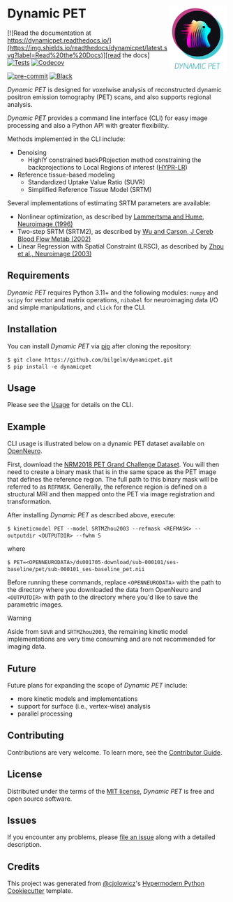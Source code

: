 # Dynamic PET <img src="docs/logo.png" align="right" height="150" />

<!-- [![PyPI](https://img.shields.io/pypi/v/dynamicpet.svg)][pypi_]
[![Status](https://img.shields.io/pypi/status/dynamicpet.svg)][status]
[![Python Version](https://img.shields.io/pypi/pyversions/dynamicpet)][python version]
[![License](https://img.shields.io/pypi/l/dynamicpet)][license]
-->

[![Read the documentation at https://dynamicpet.readthedocs.io/](https://img.shields.io/readthedocs/dynamicpet/latest.svg?label=Read%20the%20Docs)][read the docs]
[![Tests](https://github.com/bilgelm/dynamicpet/workflows/Tests/badge.svg)][tests]
[![Codecov](https://codecov.io/gh/bilgelm/dynamicpet/branch/main/graph/badge.svg)][codecov]

[![pre-commit](https://img.shields.io/badge/pre--commit-enabled-brightgreen?logo=pre-commit&logoColor=white)][pre-commit]
[![Black](https://img.shields.io/badge/code%20style-black-000000.svg)][black]

<!--
[pypi_]: https://pypi.org/project/dynamicpet/
[status]: https://pypi.org/project/dynamicpet/
[python version]: https://pypi.org/project/dynamicpet
-->

[read the docs]: https://dynamicpet.readthedocs.io/
[tests]: https://github.com/bilgelm/dynamicpet/actions?workflow=Tests
[codecov]: https://app.codecov.io/gh/bilgelm/dynamicpet
[pre-commit]: https://github.com/pre-commit/pre-commit
[black]: https://github.com/psf/black

_Dynamic PET_ is designed for voxelwise analysis of reconstructed dynamic
positron emission tomography (PET) scans, and also supports regional analysis.

_Dynamic PET_ provides a command line interface (CLI) for easy image processing and also a Python API with greater flexibility.

Methods implemented in the CLI include:

- Denoising
  - HighlY constrained backPRojection method constraining the backprojections to Local Regions of interest ([HYPR-LR])
- Reference tissue-based modeling
  - Standardized Uptake Value Ratio (SUVR)
  - Simplified Reference Tissue Model (SRTM)

Several implementations of estimating SRTM parameters are available:

- Nonlinear optimization, as described by [Lammertsma and Hume, Neuroimage (1996)](https://doi.org/10.1006/nimg.1996.0066)
- Two-step SRTM (SRTM2), as described by [Wu and Carson, J Cereb Blood Flow Metab (2002)](https://doi.org/10.1097/01.WCB.0000033967.83623.34)
- Linear Regression with Spatial Constraint (LRSC), as described by [Zhou et al., Neuroimage (2003)](<https://doi.org/10.1016/S1053-8119(03)00017-X>)

[hypr-lr]: https://doi.org/10.2967/jnumed.109.073999

## Requirements

_Dynamic PET_ requires Python 3.11+ and the following modules:
`numpy` and `scipy` for vector and matrix operations,
`nibabel` for neuroimaging data I/O and simple manipulations, and
`click` for the CLI.

## Installation

You can install _Dynamic PET_ via [pip] after cloning the repository:

```console
$ git clone https://github.com/bilgelm/dynamicpet.git
$ pip install -e dynamicpet
```

## Usage

Please see the [Usage] for details on the CLI.

## Example

CLI usage is illustrated below on a dynamic PET dataset available on [OpenNeuro].

First, download the [NRM2018 PET Grand Challenge Dataset](https://openneuro.org/datasets/ds001705/versions/1.0.1/download).
You will then need to create a binary mask that is in the same space as the PET image that defines the reference region. The full path to this binary mask will be referred to as `REFMASK`. Generally, the reference region is defined on a structural MRI and then mapped onto the PET via image registration and transformation.

After installing _Dynamic PET_ as described above, execute:

```console
$ kineticmodel PET --model SRTMZhou2003 --refmask <REFMASK> --outputdir <OUTPUTDIR> --fwhm 5
```

where

```console
$ PET=<OPENNEURODATA>/ds001705-download/sub-000101/ses-baseline/pet/sub-000101_ses-baseline_pet.nii
```

Before running these commands, replace
`<OPENNEURODATA>` with the path to the directory where you downloaded the data from OpenNeuro and
`<OUTPUTDIR>` with path to the directory where you'd like to save the parametric images.

> [!WARNING]
> Aside from `SUVR` and `SRTMZhou2003`, the remaining kinetic model
> implementations are very time consuming and are not recommended for imaging data.

[openneuro]: https://openneuro.org

## Future

Future plans for expanding the scope of _Dynamic PET_ include:

- more kinetic models and implementations
- support for surface (i.e., vertex-wise) analysis
- parallel processing

## Contributing

Contributions are very welcome.
To learn more, see the [Contributor Guide].

## License

Distributed under the terms of the [MIT license][license],
_Dynamic PET_ is free and open source software.

## Issues

If you encounter any problems,
please [file an issue] along with a detailed description.

## Credits

This project was generated from [@cjolowicz]'s [Hypermodern Python Cookiecutter] template.

[@cjolowicz]: https://github.com/cjolowicz
[pypi]: https://pypi.org/
[hypermodern python cookiecutter]: https://github.com/cjolowicz/cookiecutter-hypermodern-python
[file an issue]: https://github.com/bilgelm/dynamicpet/issues
[pip]: https://pip.pypa.io/

<!-- github-only -->

[license]: https://github.com/bilgelm/dynamicpet/blob/main/LICENSE
[contributor guide]: https://github.com/bilgelm/dynamicpet/blob/main/CONTRIBUTING.md
[usage]: https://dynamicpet.readthedocs.io/en/latest/usage.html
